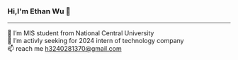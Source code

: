 ### Hi,I'm Ethan Wu 👋
---

🌱 I’m MIS student from National Central University  
💼 I’m activly seeking for 2024 intern of technology company  
📫 reach me h3240281370@gmail.com
